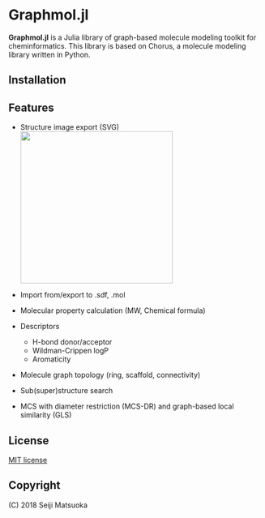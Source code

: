 
Graphmol.jl
===================================================

**Graphmol.jl** is a Julia library of graph-based molecule modeling toolkit for cheminformatics. This library is based on Chorus, a molecule modeling library written in Python.


Installation
-------------




Features
----------

- Structure image export (SVG)
  <img src="img/demo.svg" width="300"/>

- Import from/export to .sdf, .mol
- Molecular property calculation (MW, Chemical formula)
- Descriptors

  - H-bond donor/acceptor
  - Wildman-Crippen logP
  - Aromaticity

- Molecule graph topology (ring, scaffold, connectivity)
- Sub(super)structure search
- MCS with diameter restriction (MCS-DR) and graph-based local similarity (GLS)



License
-------------

[MIT license](http://opensource.org/licenses/MIT)


Copyright
--------------

(C) 2018 Seiji Matsuoka
